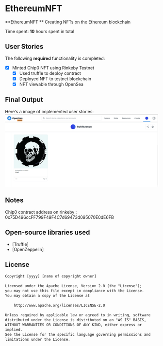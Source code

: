 # EthereumNFT

**EthereumNFT ** Creating NFTs on the Ethereum blockchain

Time spent: **10** hours spent in total

## User Stories

The following **required** functionality is completed:

- [x] Minted Chip0 NFT using Rinkeby Testnet
  - [x] Used truffle to deploy contract
  - [x] Deployed NFT to testnet blockchain
  - [x] NFT viewable through OpenSea
  
## Final Output

Here's a image of implemented user stories:
<img src='opensea.png' title='OpenSea Testnet' width='' alt='OpenSea Testnet' />

## Notes
Chip0 contract address on rinkeby : 0x75D496ccFF799F49F4C7d69473d095070E0dE6FB

## Open-source libraries used

- [Truffle]
- [OpenZeppelin]

## License

    Copyright [yyyy] [name of copyright owner]

    Licensed under the Apache License, Version 2.0 (the "License");
    you may not use this file except in compliance with the License.
    You may obtain a copy of the License at

        http://www.apache.org/licenses/LICENSE-2.0

    Unless required by applicable law or agreed to in writing, software
    distributed under the License is distributed on an "AS IS" BASIS,
    WITHOUT WARRANTIES OR CONDITIONS OF ANY KIND, either express or implied.
    See the License for the specific language governing permissions and
    limitations under the License.
